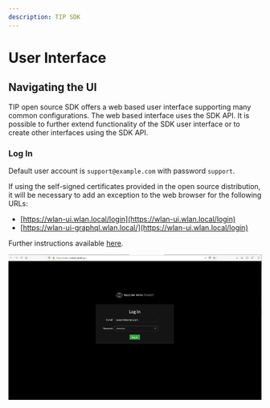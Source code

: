 ```yaml
---
description: TIP SDK
---
```


# User Interface

## Navigating the UI

TIP open source SDK offers a web based user interface supporting many common configurations. The web based interface uses the SDK API. It is possible to further extend functionality of the SDK user interface or to create other interfaces using the SDK API.  

### Log In 

Default user account is `support@example.com` with password `support`. 

If using the self-signed certificates provided in the open source distribution, it will be necessary to add an exception to the web browser for the following URLs:

* [https://wlan-ui.wlan.local/login](https://wlan-ui.wlan.local/login) 
* [https://wlan-ui-graphql.wlan.local/](https://wlan-ui.wlan.local/login)

Further instructions available [here](../getting-started/controller.md).



![TIP SDK Login Screen](../.gitbook/assets/screen-shot-2021-03-28-at-12.50.28-pm.png)

